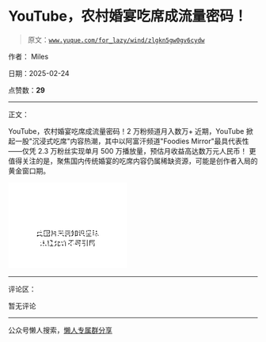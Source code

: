 # YouTube，农村婚宴吃席成流量密码！

> 原文：[`www.yuque.com/for_lazy/wind/zlgkn5gw0gv6cydw`](https://www.yuque.com/for_lazy/wind/zlgkn5gw0gv6cydw)

作者： Miles

日期：2025-02-24

点赞数：**29**

* * *

正文：

YouTube，农村婚宴吃席成流量密码！2 万粉频道月入数万+ 近期，YouTube 掀起一股"沉浸式吃席"内容热潮，其中以阿富汗频道"Foodies
Mirror"最具代表性——仅凭 2.3 万粉丝实现单月 500 万播放量，预估月收益高达数万元人民币！
更值得关注的是，聚焦国内传统婚宴的吃席内容仍属稀缺资源，可能是创作者入局的黄金窗口期。

![](img/aee9fb2f16ed0055419fb306d952df1b.png "None")

* * *

评论区：

暂无评论

* * *

公众号懒人搜索，[懒人专属群分享](https://lazybook.fun/#/blog/group)